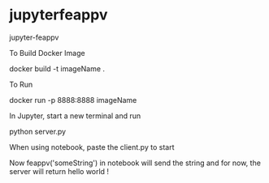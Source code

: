 # jupyterfeappv
jupyter-feappv

To Build Docker Image 

docker build -t imageName .


To Run 

docker run -p 8888:8888 imageName


In Jupyter, start a new terminal and run 

python server.py


When using notebook, paste the client.py to start


Now feappv('someString') in notebook will send the string and for now, the server will return hello world ! 
